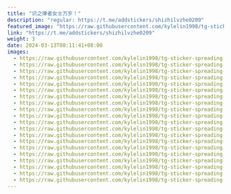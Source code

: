 ```yaml
---
title: "识之律者女士万岁！"
description: "regular: https://t.me/addstickers/shizhilvzhe0209"
featured_image: "https://raw.githubusercontent.com/kylelin1998/tg-sticker-spreading-worldwide-images/main/img/c53e7a04-5c4d-4273-a66b-54c8f9146ef4.jpg"
link: "https://t.me/addstickers/shizhilvzhe0209"
weight: 3
date: 2024-03-13T08:11:41+08:00
images:
  - https://raw.githubusercontent.com/kylelin1998/tg-sticker-spreading-worldwide-images/main/img/c53e7a04-5c4d-4273-a66b-54c8f9146ef4.jpg
  - https://raw.githubusercontent.com/kylelin1998/tg-sticker-spreading-worldwide-images/main/img/7388f724-943b-4b9d-9c4e-6fa8934ffa23.jpg
  - https://raw.githubusercontent.com/kylelin1998/tg-sticker-spreading-worldwide-images/main/img/d65002f0-3e8f-4b2f-9cc6-7a4a9c7fa6b0.jpg
  - https://raw.githubusercontent.com/kylelin1998/tg-sticker-spreading-worldwide-images/main/img/e2b687b3-1a87-4778-8bd5-1154641476a0.jpg
  - https://raw.githubusercontent.com/kylelin1998/tg-sticker-spreading-worldwide-images/main/img/ba27d5fb-6abc-4229-b087-c7eb5b8943ea.jpg
  - https://raw.githubusercontent.com/kylelin1998/tg-sticker-spreading-worldwide-images/main/img/bfd714c2-d2e2-48f2-956d-44c45df5ccc6.jpg
  - https://raw.githubusercontent.com/kylelin1998/tg-sticker-spreading-worldwide-images/main/img/25b3b661-9086-4617-84e3-55191d085e39.jpg
  - https://raw.githubusercontent.com/kylelin1998/tg-sticker-spreading-worldwide-images/main/img/8194d548-0fec-4d1d-9c74-3fcad69ae1ca.jpg
  - https://raw.githubusercontent.com/kylelin1998/tg-sticker-spreading-worldwide-images/main/img/20bfd857-a756-4194-a022-f62345898b43.jpg
  - https://raw.githubusercontent.com/kylelin1998/tg-sticker-spreading-worldwide-images/main/img/c9e97b0c-2d89-4465-ba2f-5f36b4cedd2c.jpg
  - https://raw.githubusercontent.com/kylelin1998/tg-sticker-spreading-worldwide-images/main/img/4880e6a5-d84a-4e18-9eb7-6fbc52b53f7d.jpg
  - https://raw.githubusercontent.com/kylelin1998/tg-sticker-spreading-worldwide-images/main/img/cba86ee6-b5c6-4ea2-b915-d489e51f99e0.jpg
  - https://raw.githubusercontent.com/kylelin1998/tg-sticker-spreading-worldwide-images/main/img/3cf9e3d2-07d4-4184-a4f8-d4cf1de9e7a7.jpg
  - https://raw.githubusercontent.com/kylelin1998/tg-sticker-spreading-worldwide-images/main/img/ad1376cc-eefb-4c11-97ab-7543a3a0f76e.jpg
  - https://raw.githubusercontent.com/kylelin1998/tg-sticker-spreading-worldwide-images/main/img/92a12b32-f099-4a6b-b5ef-c40dedbff3aa.jpg
  - https://raw.githubusercontent.com/kylelin1998/tg-sticker-spreading-worldwide-images/main/img/a2b592da-cf53-4c5b-b33f-b57bb3596562.jpg
  - https://raw.githubusercontent.com/kylelin1998/tg-sticker-spreading-worldwide-images/main/img/a03c99fc-4ca9-44c5-908c-d282883a63c1.jpg
  - https://raw.githubusercontent.com/kylelin1998/tg-sticker-spreading-worldwide-images/main/img/e6f9392b-8dd8-4016-85ee-9fb9a524047c.jpg
  - https://raw.githubusercontent.com/kylelin1998/tg-sticker-spreading-worldwide-images/main/img/59e434df-c10e-4ebd-aa4c-bdc1e8c4f08a.jpg
  - https://raw.githubusercontent.com/kylelin1998/tg-sticker-spreading-worldwide-images/main/img/fb14a80a-b8ac-4cb4-bc26-265f04b14128.jpg
---
```

